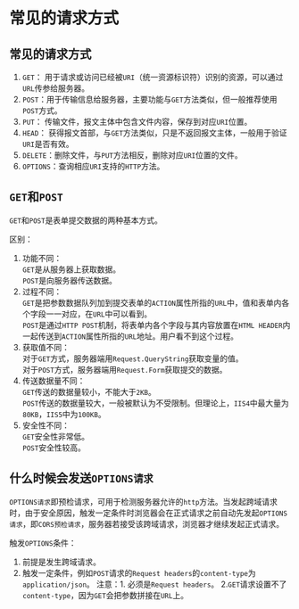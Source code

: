 # 常见的请求方式

## 常见的请求方式

1. `GET`： 用于请求或访问已经被`URI`（统一资源标识符）识别的资源，可以通过`URL`传参给服务器。
2. `POST`：用于传输信息给服务器，主要功能与`GET`方法类似，但一般推荐使用`POST`方式。
3. `PUT`： 传输文件，报文主体中包含文件内容，保存到对应`URI`位置。
4. `HEAD`： 获得报文首部，与`GET`方法类似，只是不返回报文主体，一般用于验证`URI`是否有效。
5. `DELETE`：删除文件，与`PUT`方法相反，删除对应`URI`位置的文件。
6. `OPTIONS`：查询相应`URI`支持的`HTTP`方法。

## `GET`和`POST`

`GET`和`POST`是表单提交数据的两种基本方式。

区别：

1. 功能不同：\
   `GET`是从服务器上获取数据。\
   `POST`是向服务器传送数据。
2. 过程不同：\
   `GET`是把参数数据队列加到提交表单的`ACTION`属性所指的`URL`中，值和表单内各个字段一一对应，在`URL`中可以看到。\
   `POST`是通过`HTTP POST`机制，将表单内各个字段与其内容放置在`HTML HEADER`内一起传送到`ACTION`属性所指的`URL`地址。用户看不到这个过程。
3. 获取值不同：\
   对于`GET`方式，服务器端用`Request.QueryString`获取变量的值。\
   对于`POST`方式，服务器端用`Request.Form`获取提交的数据。
4. 传送数据量不同：\
   `GET`传送的数据量较小，不能大于`2KB`。\
   `POST`传送的数据量较大，一般被默认为不受限制。但理论上，`IIS4`中最大量为`80KB`，`IIS5`中为`100KB`。
5. 安全性不同：\
   `GET`安全性非常低。\
   `POST`安全性较高。

## 什么时候会发送`OPTIONS请求`

`OPTIONS请求`即预检请求，可用于检测服务器允许的`http`方法。当发起跨域请求时，由于安全原因，触发一定条件时浏览器会在正式请求之前自动先发起`OPTIONS请求`，即`CORS预检请求`，服务器若接受该跨域请求，浏览器才继续发起正式请求。

触发`OPTIONS`条件：

1. 前提是发生跨域请求。
2. 触发一定条件，例如`POST`请求的`Request headers`的`content-type`为`application/json`。
   注意：1. 必须是`Request headers`。 2.`GET`请求设置不了`content-type`，因为`GET`会把参数拼接在`URL`上。
